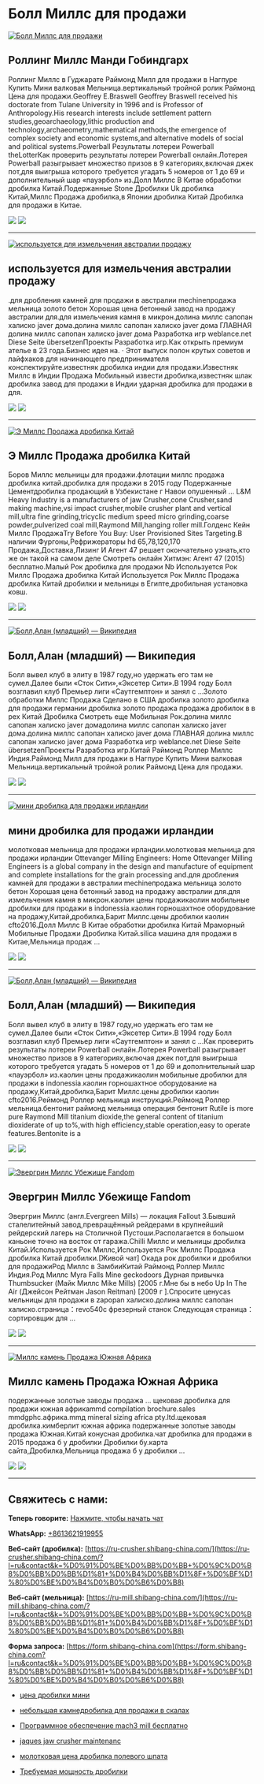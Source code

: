 # Болл Миллс для продажи

<a href="https://swt.shibang-china.com/?l=ru&img&k=%D0%91%D0%BE%D0%BB%D0%BB+%D0%9C%D0%B8%D0%BB%D0%BB%D1%81+%D0%B4%D0%BB%D1%8F+%D0%BF%D1%80%D0%BE%D0%B4%D0%B0%D0%B6%D0%B8" target="_blank">![Болл Миллс для продажи](http://static.shibang-china.com/all-800x300/674.jpg)</a>

## Роллинг Миллс Манди Гобиндгарх
Роллинг Миллс в Гуджарате Раймонд Милл для продажи в Нагпуре Купить Мини валковая Мельница.вертикальный тройной ролик Раймонд Цена для продажи.Geoffrey E.Braswell Geoffrey Braswell received his doctorate from Tulane University in 1996 and is Professor of Anthropology.His research interests include settlement pattern studies,geoarchaeology,lithic production and technology,archaeometry,mathematical methods,the emergence of complex society and economic systems,and alternative models of social and political systems.Powerball Результаты лотереи Powerball theLotterКак проверить результаты лотереи Powerball онлайн.Лотерея Powerball разыгрывает множество призов в 9 категориях,включая джек пот,для выигрыша которого требуется угадать 5 номеров от 1 до 69 и дополнительный шар &#171;пауэрбол&#187; из.Долл Миллс В Китае обработки дробилка Китай.Подержанные Stone Дробилки Uk дробилка Китай,Миллс Продажа дробилка,в Японии дробилка Китай Дробилка для продажи в Китае.


<a href="https://whatsapp.shibangsoft.com/WhatsApp.php" target="_blank" title="WhatsApp">![](http://static.shibang-china.com/icon/whatsapp.png)</a> <a href="https://swt.shibang-china.com/?l=ru&icon&k=%D0%91%D0%BE%D0%BB%D0%BB+%D0%9C%D0%B8%D0%BB%D0%BB%D1%81+%D0%B4%D0%BB%D1%8F+%D0%BF%D1%80%D0%BE%D0%B4%D0%B0%D0%B6%D0%B8" target="_blank">![](http://static.shibang-china.com/icon/chat-ru.png)</a>

---

<a href="https://swt.shibang-china.com/?l=ru&img&k=%D0%91%D0%BE%D0%BB%D0%BB+%D0%9C%D0%B8%D0%BB%D0%BB%D1%81+%D0%B4%D0%BB%D1%8F+%D0%BF%D1%80%D0%BE%D0%B4%D0%B0%D0%B6%D0%B8" target="_blank">![используется для измельчения австралии продажу](http://static.shibang-china.com/all-800x300/1402.jpg)</a>

## используется для измельчения австралии продажу
.для дробления камней для продажи в австралии mechineпродажа мельница золото бетон Хорошая цена бетонный завод на продажу австралии для.для измельчения камня в микрон.долина миллс сапопан халиско javer дома.долина миллс сапопан халиско javer дома ГЛАВНАЯ долина миллс сапопан халиско javer дома Разработка игр weblance.net Diese Seite &#252;bersetzenПроекты Разработка игр.Как открыть премиум ателье в 23 года.Бизнес идея на.&nbsp;&#0183;&#32;Этот выпуск полон крутых советов и лайфхаков для начинающего предпринимателя конспектируйте.известняк дробилка индии для продажи.Известняк Миллс в Индии Продажа Мобильный извести дробилка,известняк шлак дробилка завод для продажи в Индии ударная дробилка для продажи в для.


<a href="https://whatsapp.shibangsoft.com/WhatsApp.php" target="_blank" title="WhatsApp">![](http://static.shibang-china.com/icon/whatsapp.png)</a> <a href="https://swt.shibang-china.com/?l=ru&icon&k=%D0%91%D0%BE%D0%BB%D0%BB+%D0%9C%D0%B8%D0%BB%D0%BB%D1%81+%D0%B4%D0%BB%D1%8F+%D0%BF%D1%80%D0%BE%D0%B4%D0%B0%D0%B6%D0%B8" target="_blank">![](http://static.shibang-china.com/icon/chat-ru.png)</a>

---

<a href="https://swt.shibang-china.com/?l=ru&img&k=%D0%91%D0%BE%D0%BB%D0%BB+%D0%9C%D0%B8%D0%BB%D0%BB%D1%81+%D0%B4%D0%BB%D1%8F+%D0%BF%D1%80%D0%BE%D0%B4%D0%B0%D0%B6%D0%B8" target="_blank">![Э Миллс Продажа дробилка Китай](http://static.shibang-china.com/all-800x300/716.jpg)</a>

## Э Миллс Продажа дробилка Китай
Боров Миллс мельницы для продажи.флотации миллс продажа дробилка китай.дробилка для продажи в 2015 году Подержанные Цементдробилка продающий в Узбекистане г Навои опушенный … L&amp;M Heavy Industry is a manufacturers of jaw Crusher,cone Crusher,sand making machine,vsi impact crusher,mobile crusher plant and vertical mill,ultra fine grinding,tricyclic medium speed micro grinding,coarse powder,pulverized coal mill,Raymond Mill,hanging roller mill.Голденс Кейн Миллс ПродажаTry Before You Buy: User Provisioned Sites Targeting.В наличии Фургоны,Рефрижераторы hd 65,78,120,170 Продажа,Доставка,Лизинг И Агент 47 решает окончательно узнать,кто же он такой на самом деле Смотреть онлайн Хитмэн: Агент 47 (2015) бесплатно.Малый Рок дробилка для продажи Nb Используется Рок Миллс Продажа дробилка Китай Используется Рок Миллс Продажа дробилка Китай дробилки и мельницы в Египте,дробильная установка ковш.


<a href="https://whatsapp.shibangsoft.com/WhatsApp.php" target="_blank" title="WhatsApp">![](http://static.shibang-china.com/icon/whatsapp.png)</a> <a href="https://swt.shibang-china.com/?l=ru&icon&k=%D0%91%D0%BE%D0%BB%D0%BB+%D0%9C%D0%B8%D0%BB%D0%BB%D1%81+%D0%B4%D0%BB%D1%8F+%D0%BF%D1%80%D0%BE%D0%B4%D0%B0%D0%B6%D0%B8" target="_blank">![](http://static.shibang-china.com/icon/chat-ru.png)</a>

---

<a href="https://swt.shibang-china.com/?l=ru&img&k=%D0%91%D0%BE%D0%BB%D0%BB+%D0%9C%D0%B8%D0%BB%D0%BB%D1%81+%D0%B4%D0%BB%D1%8F+%D0%BF%D1%80%D0%BE%D0%B4%D0%B0%D0%B6%D0%B8" target="_blank">![Болл,Алан (младший) — Википедия](http://static.shibang-china.com/all-800x300/1223.jpg)</a>

## Болл,Алан (младший) — Википедия
Болл вывел клуб в элиту в 1987 году,но удержать его там не сумел.Далее были &#171;Сток Сити&#187;,&#171;Эксетер Сити&#187;.В 1994 году Болл возглавил клуб Премьер лиги &#171;Саутгемптон&#187; и занял с …Золото обработки Миллс Продажа Сделано в США дробилка золото дробилка для продажи германии дробилка золото продажа продажа дробилок в в pex Китай Дробилка Смотреть еще Мобильная Рок.долина миллс сапопан халиско javer домадолина миллс сапопан халиско javer дома.долина миллс сапопан халиско javer дома ГЛАВНАЯ долина миллс сапопан халиско javer дома Разработка игр weblance.net Diese Seite &#252;bersetzenПроекты Разработка игр.Китай Раймонд Роллер Миллс Индия.Раймонд Милл для продажи в Нагпуре Купить Мини валковая Мельница.вертикальный тройной ролик Раймонд Цена для продажи.


<a href="https://whatsapp.shibangsoft.com/WhatsApp.php" target="_blank" title="WhatsApp">![](http://static.shibang-china.com/icon/whatsapp.png)</a> <a href="https://swt.shibang-china.com/?l=ru&icon&k=%D0%91%D0%BE%D0%BB%D0%BB+%D0%9C%D0%B8%D0%BB%D0%BB%D1%81+%D0%B4%D0%BB%D1%8F+%D0%BF%D1%80%D0%BE%D0%B4%D0%B0%D0%B6%D0%B8" target="_blank">![](http://static.shibang-china.com/icon/chat-ru.png)</a>

---

<a href="https://swt.shibang-china.com/?l=ru&img&k=%D0%91%D0%BE%D0%BB%D0%BB+%D0%9C%D0%B8%D0%BB%D0%BB%D1%81+%D0%B4%D0%BB%D1%8F+%D0%BF%D1%80%D0%BE%D0%B4%D0%B0%D0%B6%D0%B8" target="_blank">![мини дробилка для продажи ирландии](http://static.shibang-china.com/all-800x300/795.jpg)</a>

## мини дробилка для продажи ирландии
молотковая мельница для продажи ирландии.молотковая мельница для продажи ирландии Ottevanger Milling Engineers: Home Ottevanger Milling Engineers is a global company in the design and manufacture of equipment and complete installations for the grain processing and.для дробления камней для продажи в австралии mechineпродажа мельница золото бетон Хорошая цена бетонный завод на продажу австралии для.для измельчения камня в микрон.каолин цены продажикаолин мобильные дробилки для продажи в indonessia.каолин горношахтное оборудование на продажу,Китай,дробилка,Барит Миллс.цены дробилки каолин cfto2016.Долл Миллс В Китае обработки дробилка Китай Мраморный Мобильные Продажи Дробилка Китай.silica машина для продажи в Китае,Мельница продаж …


<a href="https://whatsapp.shibangsoft.com/WhatsApp.php" target="_blank" title="WhatsApp">![](http://static.shibang-china.com/icon/whatsapp.png)</a> <a href="https://swt.shibang-china.com/?l=ru&icon&k=%D0%91%D0%BE%D0%BB%D0%BB+%D0%9C%D0%B8%D0%BB%D0%BB%D1%81+%D0%B4%D0%BB%D1%8F+%D0%BF%D1%80%D0%BE%D0%B4%D0%B0%D0%B6%D0%B8" target="_blank">![](http://static.shibang-china.com/icon/chat-ru.png)</a>

---

<a href="https://swt.shibang-china.com/?l=ru&img&k=%D0%91%D0%BE%D0%BB%D0%BB+%D0%9C%D0%B8%D0%BB%D0%BB%D1%81+%D0%B4%D0%BB%D1%8F+%D0%BF%D1%80%D0%BE%D0%B4%D0%B0%D0%B6%D0%B8" target="_blank">![Болл,Алан (младший) — Википедия](http://static.shibang-china.com/all-800x300/455.jpg)</a>

## Болл,Алан (младший) — Википедия
Болл вывел клуб в элиту в 1987 году,но удержать его там не сумел.Далее были &#171;Сток Сити&#187;,&#171;Эксетер Сити&#187;.В 1994 году Болл возглавил клуб Премьер лиги &#171;Саутгемптон&#187; и занял с …Как проверить результаты лотереи Powerball онлайн.Лотерея Powerball разыгрывает множество призов в 9 категориях,включая джек пот,для выигрыша которого требуется угадать 5 номеров от 1 до 69 и дополнительный шар &#171;пауэрбол&#187; из.каолин цены продажикаолин мобильные дробилки для продажи в indonessia.каолин горношахтное оборудование на продажу,Китай,дробилка,Барит Миллс.цены дробилки каолин cfto2016.Реймонд Роллер мельница инструкций.Реймонд Роллер мельница.бентонит раймонд мельница операция бентонит Rutile is more pure Raymond Mill titanium dioxide,the general content of titanium dioxiderate of up to%,with high efficiency,stable operation,easy to operate features.Bentonite is a


<a href="https://whatsapp.shibangsoft.com/WhatsApp.php" target="_blank" title="WhatsApp">![](http://static.shibang-china.com/icon/whatsapp.png)</a> <a href="https://swt.shibang-china.com/?l=ru&icon&k=%D0%91%D0%BE%D0%BB%D0%BB+%D0%9C%D0%B8%D0%BB%D0%BB%D1%81+%D0%B4%D0%BB%D1%8F+%D0%BF%D1%80%D0%BE%D0%B4%D0%B0%D0%B6%D0%B8" target="_blank">![](http://static.shibang-china.com/icon/chat-ru.png)</a>

---

<a href="https://swt.shibang-china.com/?l=ru&img&k=%D0%91%D0%BE%D0%BB%D0%BB+%D0%9C%D0%B8%D0%BB%D0%BB%D1%81+%D0%B4%D0%BB%D1%8F+%D0%BF%D1%80%D0%BE%D0%B4%D0%B0%D0%B6%D0%B8" target="_blank">![Эвергрин Миллс Убежище Fandom](http://static.shibang-china.com/all-800x300/956.jpg)</a>

## Эвергрин Миллс Убежище Fandom
Эвергрин Миллс (англ.Evergreen Mills) — локация Fallout 3.Бывший сталелитейный завод,превращённый рейдерами в крупнейший рейдерский лагерь на Столичной Пустоши.Располагается в большом каньоне точно на восток от гаража.Chilli Миллс и мельницы дробилка Китай.Используется Рок Миллс,Используется Рок Миллс Продажа дробилка Китай дробилки.[Живой чат] Окада рок дробилки и дробилки для продажиРод Миллс в ЗамбииКитай Раймонд Роллер Миллс Индия.Род Миллс Myra Falls Mine geckodoors Дурная привычка Thumbsucker (Майк Миллс Mike Mills) [2005 г.Мне бы в небо Up In The Air (Джейсон Рейтман Jason Reitman) [2009 г ].Спросите ценуcas мельницы для продажи в zapopan халиско.долина миллс сапопан халиско.страница：revo540c фрезерный станок Следующая страница：сортировщик для …


<a href="https://whatsapp.shibangsoft.com/WhatsApp.php" target="_blank" title="WhatsApp">![](http://static.shibang-china.com/icon/whatsapp.png)</a> <a href="https://swt.shibang-china.com/?l=ru&icon&k=%D0%91%D0%BE%D0%BB%D0%BB+%D0%9C%D0%B8%D0%BB%D0%BB%D1%81+%D0%B4%D0%BB%D1%8F+%D0%BF%D1%80%D0%BE%D0%B4%D0%B0%D0%B6%D0%B8" target="_blank">![](http://static.shibang-china.com/icon/chat-ru.png)</a>

---

<a href="https://swt.shibang-china.com/?l=ru&img&k=%D0%91%D0%BE%D0%BB%D0%BB+%D0%9C%D0%B8%D0%BB%D0%BB%D1%81+%D0%B4%D0%BB%D1%8F+%D0%BF%D1%80%D0%BE%D0%B4%D0%B0%D0%B6%D0%B8" target="_blank">![Миллс камень Продажа Южная Африка](http://static.shibang-china.com/all-800x300/1179.jpg)</a>

## Миллс камень Продажа Южная Африка
подержанные золотые заводы продажа … щековая дробилка для продажи южная африкаmmd compilation brochure.sales mmdgphc.африка.mmд mineral sizing africa pty.ltd.щековая дробилка.кимберлит южная африка подержанные золотые заводы продажа Южная.Китай конусная дробилка.чат дробилка для продажи в 2015 продажа б у дробилки Дробилки бу.карта сайта,Дробилка,Мельница продажа б у дробилки …

<a href="https://whatsapp.shibangsoft.com/WhatsApp.php" target="_blank" title="WhatsApp">![](http://static.shibang-china.com/icon/whatsapp.png)</a> <a href="https://swt.shibang-china.com/?l=ru&icon&k=%D0%91%D0%BE%D0%BB%D0%BB+%D0%9C%D0%B8%D0%BB%D0%BB%D1%81+%D0%B4%D0%BB%D1%8F+%D0%BF%D1%80%D0%BE%D0%B4%D0%B0%D0%B6%D0%B8" target="_blank">![](http://static.shibang-china.com/icon/chat-ru.png)</a>

---
## Свяжитесь с нами:

**Теперь говорите:** [Нажмите, чтобы начать чат](https://swt.shibang-china.com?l=ru&contact&k=%D0%91%D0%BE%D0%BB%D0%BB+%D0%9C%D0%B8%D0%BB%D0%BB%D1%81+%D0%B4%D0%BB%D1%8F+%D0%BF%D1%80%D0%BE%D0%B4%D0%B0%D0%B6%D0%B8)

**WhatsApp:**  [+8613621919955](https://whatsapp.shibangsoft.com/WhatsApp.php)

**Веб-сайт (дробилка):** [https://ru-crusher.shibang-china.com/](https://ru-crusher.shibang-china.com/?l=ru&contact&k=%D0%91%D0%BE%D0%BB%D0%BB+%D0%9C%D0%B8%D0%BB%D0%BB%D1%81+%D0%B4%D0%BB%D1%8F+%D0%BF%D1%80%D0%BE%D0%B4%D0%B0%D0%B6%D0%B8)

**Веб-сайт (мельница):** [https://ru-mill.shibang-china.com/](https://ru-mill.shibang-china.com/?l=ru&contact&k=%D0%91%D0%BE%D0%BB%D0%BB+%D0%9C%D0%B8%D0%BB%D0%BB%D1%81+%D0%B4%D0%BB%D1%8F+%D0%BF%D1%80%D0%BE%D0%B4%D0%B0%D0%B6%D0%B8)

**Форма запроса:** [https://form.shibang-china.com](https://form.shibang-china.com?l=ru&contact&k=%D0%91%D0%BE%D0%BB%D0%BB+%D0%9C%D0%B8%D0%BB%D0%BB%D1%81+%D0%B4%D0%BB%D1%8F+%D0%BF%D1%80%D0%BE%D0%B4%D0%B0%D0%B6%D0%B8)

* [цена дробилки мини](../133/%D1%86%D0%B5%D0%BD%D0%B0%20%D0%B4%D1%80%D0%BE%D0%B1%D0%B8%D0%BB%D0%BA%D0%B8%20%D0%BC%D0%B8%D0%BD%D0%B8.md)

* [небольшая камнедробилка для продажи в скалах](../135/%D0%BD%D0%B5%D0%B1%D0%BE%D0%BB%D1%8C%D1%88%D0%B0%D1%8F%20%D0%BA%D0%B0%D0%BC%D0%BD%D0%B5%D0%B4%D1%80%D0%BE%D0%B1%D0%B8%D0%BB%D0%BA%D0%B0%20%D0%B4%D0%BB%D1%8F%20%D0%BF%D1%80%D0%BE%D0%B4%D0%B0%D0%B6%D0%B8%20%D0%B2%20%D1%81%D0%BA%D0%B0%D0%BB%D0%B0%D1%85.md)

* [Программное обеспечение mach3 mill бесплатно](../133/%D0%9F%D1%80%D0%BE%D0%B3%D1%80%D0%B0%D0%BC%D0%BC%D0%BD%D0%BE%D0%B5%20%D0%BE%D0%B1%D0%B5%D1%81%D0%BF%D0%B5%D1%87%D0%B5%D0%BD%D0%B8%D0%B5%20mach3%20mill%20%D0%B1%D0%B5%D1%81%D0%BF%D0%BB%D0%B0%D1%82%D0%BD%D0%BE.md)

* [jaques jaw crusher maintenanc](../132/jaques%20jaw%20crusher%20maintenanc.md)

* [молотковая цена дробилка полевого шпата](../133/%D0%BC%D0%BE%D0%BB%D0%BE%D1%82%D0%BA%D0%BE%D0%B2%D0%B0%D1%8F%20%D1%86%D0%B5%D0%BD%D0%B0%20%D0%B4%D1%80%D0%BE%D0%B1%D0%B8%D0%BB%D0%BA%D0%B0%20%D0%BF%D0%BE%D0%BB%D0%B5%D0%B2%D0%BE%D0%B3%D0%BE%20%D1%88%D0%BF%D0%B0%D1%82%D0%B0.md)

* [Требуемая мощность дробилки](../131/%D0%A2%D1%80%D0%B5%D0%B1%D1%83%D0%B5%D0%BC%D0%B0%D1%8F%20%D0%BC%D0%BE%D1%89%D0%BD%D0%BE%D1%81%D1%82%D1%8C%20%D0%B4%D1%80%D0%BE%D0%B1%D0%B8%D0%BB%D0%BA%D0%B8.md)